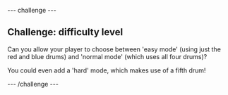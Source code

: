 --- challenge ---
## Challenge: difficulty level
Can you allow your player to choose between 'easy mode' (using just the red and blue drums) and 'normal mode' (which uses all four drums)?

You could even add a 'hard' mode, which makes use of a fifth drum!




--- /challenge ---
